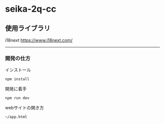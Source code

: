 # seika-2q-cc

## 使用ライブラリ
i18next https://www.i18next.com/

<!-- ```javascript
(() => {
  'use strict';

  console.log('Hello world');
})();
``` -->
---

### 開発の仕方

インストール
```
npm install
```

開発に着手
```
npm run dev
```

webサイトの開き方
```
~/app.html
```